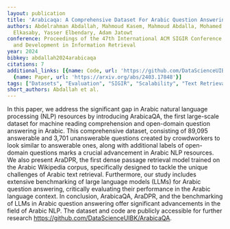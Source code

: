 ```yaml
---
layout: publication
title: 'Arabicaqa: A Comprehensive Dataset For Arabic Question Answering'
authors: Abdelrahman Abdallah, Mahmoud Kasem, Mahmoud Abdalla, Mohamed Mahmoud, Mohamed
  Elkasaby, Yasser Elbendary, Adam Jatowt
conference: Proceedings of the 47th International ACM SIGIR Conference on Research
  and Development in Information Retrieval
year: 2024
bibkey: abdallah2024arabicaqa
citations: 7
additional_links: [{name: Code, url: 'https://github.com/DataScienceUIBK/ArabicaQA'},
  {name: Paper, url: 'https://arxiv.org/abs/2403.17848'}]
tags: ["Datasets", "Evaluation", "SIGIR", "Scalability", "Text Retrieval"]
short_authors: Abdallah et al.
---
```

In this paper, we address the significant gap in Arabic natural language
processing (NLP) resources by introducing ArabicaQA, the first large-scale
dataset for machine reading comprehension and open-domain question answering in
Arabic. This comprehensive dataset, consisting of 89,095 answerable and 3,701
unanswerable questions created by crowdworkers to look similar to answerable
ones, along with additional labels of open-domain questions marks a crucial
advancement in Arabic NLP resources. We also present AraDPR, the first dense
passage retrieval model trained on the Arabic Wikipedia corpus, specifically
designed to tackle the unique challenges of Arabic text retrieval. Furthermore,
our study includes extensive benchmarking of large language models (LLMs) for
Arabic question answering, critically evaluating their performance in the
Arabic language context. In conclusion, ArabicaQA, AraDPR, and the benchmarking
of LLMs in Arabic question answering offer significant advancements in the
field of Arabic NLP. The dataset and code are publicly accessible for further
research https://github.com/DataScienceUIBK/ArabicaQA.